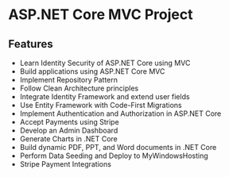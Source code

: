 # ASP.NET Core MVC Project

## Features

- Learn Identity Security of ASP.NET Core using MVC
- Build applications using ASP.NET Core MVC
- Implement Repository Pattern
- Follow Clean Architecture principles
- Integrate Identity Framework and extend user fields
- Use Entity Framework with Code-First Migrations
- Implement Authentication and Authorization in ASP.NET Core
- Accept Payments using Stripe
- Develop an Admin Dashboard
- Generate Charts in .NET Core
- Build dynamic PDF, PPT, and Word documents in .NET Core
- Perform Data Seeding and Deploy to MyWindowsHosting
- Stripe Payment Integrations
